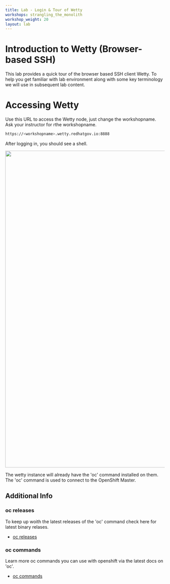 ```yaml
---
title: Lab - Login & Tour of Wetty
workshops: strangling_the_monolith
workshop_weight: 20
layout: lab
---
```


# Introduction to Wetty (Browser-based SSH)

This lab provides a quick tour of the browser based SSH client Wetty. To help you get familiar with lab environment along with some key terminology we will use in subsequent lab content.


# Accessing Wetty

Use this URL to access the Wetty node, just change the workshopname. Ask your instructor for rthe workshopname. 

```bash
https://<workshopname>.wetty.redhatgov.io:8888
```

After logging in, you should see a shell.

<img src="../img/wetty.png" width="1000" />

The wetty instance will already have the 'oc' command installed on them. The 'oc' command is used to connect to the OpenShift Master. 

## Additional Info

### oc releases

To keep up woith the latest releases of the 'oc' command check here for latest binary relases.

- [oc releases](https://github.com/openshift/origin/releases)

### oc commands

Learn more oc commands you can use with openshift via the latest docs on 'oc'.

- [oc commands](https://docs.openshift.com/container-platform/latest/getting_started/developers_cli.html#developers-cli-creating-a-project)




